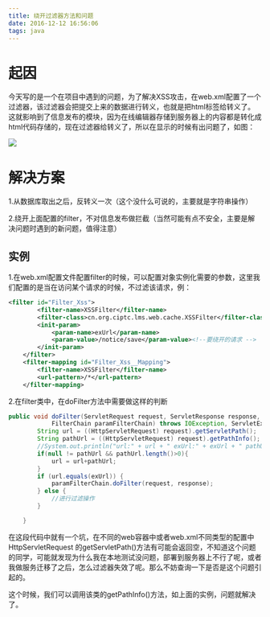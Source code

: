```yaml
---
title: 绕开过滤器方法和问题
date: 2016-12-12 16:56:06
tags: java
---
```


# 起因

今天写的是一个在项目中遇到的问题，为了解决XSS攻击，在web.xml配置了一个过滤器，该过滤器会把提交上来的数据进行转义，也就是把html标签给转义了。这就影响到了信息发布的模块，因为在线编辑器存储到服务器上的内容都是转化成html代码存储的，现在过滤器给转义了，所以在显示的时候有出问题了，如图：

<!-- more -->

![](http://ohhigdkar.bkt.clouddn.com/filter1.png)

# 解决方案

1.从数据库取出之后，反转义一次（这个没什么可说的，主要就是字符串操作）

2.绕开上面配置的filter，不对信息发布做拦截（当然可能有点不安全，主要是解决问题时遇到的新问题，值得注意）

## 实例

1.在web.xml配置文件配置filter的时候，可以配置对象实例化需要的参数，这里我们配置的是当在访问某个请求的时候，不过滤该请求，例：

```xml
<filter id="Filter_Xss">
		<filter-name>XSSFilter</filter-name>
		<filter-class>cn.org.ciptc.lms.web.cache.XSSFilter</filter-class>
		<init-param>
			<param-name>exUrl</param-name>
			<param-value>/notice/save</param-value><!--要绕开的请求 -->
		</init-param>
	</filter>
	<filter-mapping id="Filter_Xss__Mapping">
		<filter-name>XSSFilter</filter-name>
		<url-pattern>/*</url-pattern>
	</filter-mapping>
```

2.在filter类中，在doFilter方法中需要做这样的判断

```java
public void doFilter(ServletRequest request, ServletResponse response,
			FilterChain paramFilterChain) throws IOException, ServletException {
		String url = ((HttpServletRequest) request).getServletPath();
		String pathUrl = ((HttpServletRequest) request).getPathInfo();
		//System.out.println("url:" + url + " exUrl:" + exUrl + " pathUrl:" + pathUrl);
		if(null != pathUrl && pathUrl.length()>0){
			url = url+pathUrl;
		}
		if (url.equals(exUrl)) {
			paramFilterChain.doFilter(request, response);
		} else {
			//进行过滤操作
		}

	}
```

在这段代码中就有一个坑，在不同的web容器中或者web.xml不同类型的配置中  HttpServletRequest 的getServletPath()方法有可能会返回空，不知道这个问题的同学，可能就发现为什么我在本地测试没问题，部署到服务器上不行了呢，或者我做服务迁移了之后，怎么过滤器失效了呢。那么不妨查询一下是否是这个问题引起的。

这个时候，我们可以调用该类的getPathInfo()方法，如上面的实例，问题就解决了。

